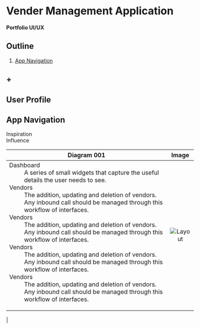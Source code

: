 # Vender Management Application
**Portfolio UI/UX**  

## Outline
1. [App Navigation](#app-navigation)
## +

## User Profile

## App Navigation
Inspiration  
Influence  

| Diagram 001        | Image           |
| ------------- |:-------------:|
| <dl><dt>Dashboard</dt><dd>A series of small widgets that capture the useful details the user needs to see.</dd><dt>Vendors</dt><dd>The addition, updating and deletion of vendors. Any inbound call should be managed through this workflow of interfaces.</dd><dt>Vendors</dt><dd>The addition, updating and deletion of vendors. Any inbound call should be managed through this workflow of interfaces.</dd><dt>Vendors</dt><dd>The addition, updating and deletion of vendors. Any inbound call should be managed through this workflow of interfaces.</dd><dt>Vendors</dt><dd>The addition, updating and deletion of vendors. Any inbound call should be managed through this workflow of interfaces.</dd></dl>      | ![Layout](https://raw.github.com/elwoodberry/ux/master/portfolio/vendor-management/_img/01__app-nav__state-01__mngmnt-app.png)
 |
